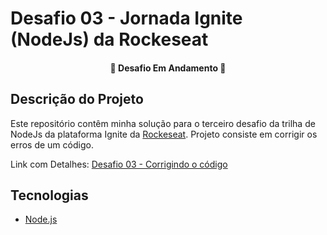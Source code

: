 # Desafio 03 - Jornada Ignite (NodeJs) da Rockeseat

<h4 align="center"> 
	🚧  Desafio Em Andamento  🚧
</h4>

## Descrição do Projeto
Este repositório contêm minha solução para o terceiro desafio da trilha de NodeJs da plataforma Ignite da [Rockeseat](https://www.rocketseat.com.br/). Projeto consiste em corrigir os erros de um código.

Link com Detalhes: [Desafio 03 - Corrigindo o código](https://www.notion.so/Desafio-03-Corrigindo-o-c-digo-c15c8a2e212846039a367cc7b763c6dd)


## Tecnologias
- [Node.js](https://nodejs.org/)
